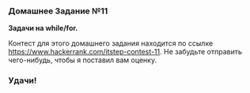 ### Домашнее Задание №11

**Задачи на while/for.**

Контест для этого домашнего задания находится по ссылке https://www.hackerrank.com/itstep-contest-11.
Не забудьте отправить чего-нибудь, чтобы я поставил вам оценку.

### Удачи!
